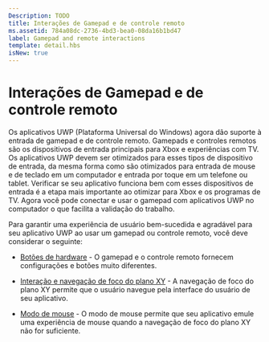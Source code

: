 ```yaml
---
Description: TODO
title: Interações de Gamepad e de controle remoto
ms.assetid: 784a08dc-2736-4bd3-bea0-08da16b1bd47
label: Gamepad and remote interactions
template: detail.hbs
isNew: true
---
```


# Interações de Gamepad e de controle remoto

Os aplicativos UWP (Plataforma Universal do Windows) agora dão suporte à entrada de gamepad e de controle remoto. 
Gamepads e controles remotos são os dispositivos de entrada principais para Xbox e experiências com TV. 
Os aplicativos UWP devem ser otimizados para esses tipos de dispositivo de entrada, da mesma forma como são otimizados para entrada de mouse e de teclado em um computador e entrada por toque em um telefone ou tablet. 
Verificar se seu aplicativo funciona bem com esses dispositivos de entrada é a etapa mais importante ao otimizar para Xbox e os programas de TV.
Agora você pode conectar e usar o gamepad com aplicativos UWP no computador o que facilita a validação do trabalho.

Para garantir uma experiência de usuário bem-sucedida e agradável para seu aplicativo UWP ao usar um gamepad ou controle remoto, você deve considerar o seguinte:

* [Botões de hardware](designing-for-tv.md#hardware-buttons) -
O gamepad e o controle remoto fornecem configurações e botões muito diferentes.

* [Interação e navegação de foco do plano XY](designing-for-tv.md#xy-focus-navigation-and-interaction) -
A navegação de foco do plano XY permite que o usuário navegue pela interface do usuário de seu aplicativo.

* [Modo de mouse](designing-for-tv.md#mouse-mode) -
O modo de mouse permite que seu aplicativo emule uma experiência de mouse quando a navegação de foco do plano XY não for suficiente.


<!--HONumber=Mar16_HO5-->


